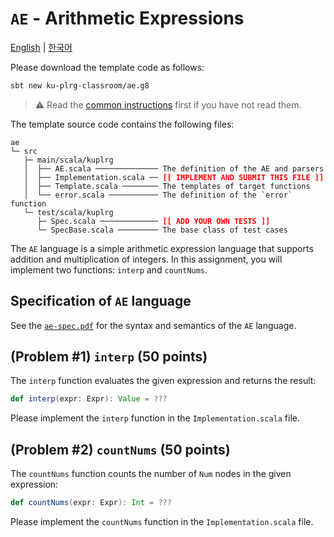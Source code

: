 # `AE` - Arithmetic Expressions

[English](./README.md) | [한국어](./README.ko.md)

Please download the template code as follows:
```bash
sbt new ku-plrg-classroom/ae.g8
```

> :warning: Read the [common instructions](https://github.com/ku-plrg-classroom/docs/blob/main/README.md) first if you have not read them.

The template source code contains the following files:
<pre><code>ae
└─ src
   ├─ main/scala/kuplrg
   │  ├── AE.scala ────────────── The definition of the AE and parsers
   │  ├── Implementation.scala ── <b style='color:red;'>[[ IMPLEMENT AND SUBMIT THIS FILE ]]</b>
   │  ├── Template.scala ──────── The templates of target functions
   │  └── error.scala ─────────── The definition of the `error` function
   └─ test/scala/kuplrg
      ├─ Spec.scala ───────────── <b style='color:red;'>[[ ADD YOUR OWN TESTS ]]</b>
      └─ SpecBase.scala ───────── The base class of test cases</code></pre>

The `AE` language is a simple arithmetic expression language that supports
addition and multiplication of integers. In this assignment, you will implement
two functions: `interp` and `countNums`.

## Specification of `AE` language

See the [`ae-spec.pdf`](./ae-spec.pdf) for the syntax and semantics
of the `AE` language.

## (Problem #1) `interp` (50 points)

The `interp` function evaluates the given expression and returns the result:
```scala
def interp(expr: Expr): Value = ???
```
Please implement the `interp` function in the `Implementation.scala` file.


## (Problem #2) `countNums` (50 points)

The `countNums` function counts the number of `Num` nodes in the given
expression:
```scala
def countNums(expr: Expr): Int = ???
```
Please implement the `countNums` function in the `Implementation.scala` file.
